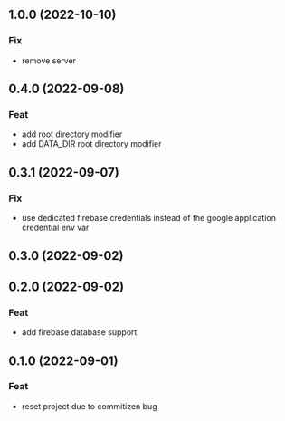 ## 1.0.0 (2022-10-10)

### Fix

- remove server

## 0.4.0 (2022-09-08)

### Feat

- add root directory modifier
- add DATA_DIR root directory modifier

## 0.3.1 (2022-09-07)

### Fix

- use dedicated firebase credentials instead of the google application credential env var

## 0.3.0 (2022-09-02)

## 0.2.0 (2022-09-02)

### Feat

- add firebase database support

## 0.1.0 (2022-09-01)

### Feat

- reset project due to commitizen bug
